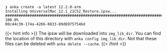 ```shell
❯ anka create -a latest 12.2.0-arm
Installing UniversalMac_12.1_21C52_Restore.ipsw...
######################################################################## 100.0%
00c44c30-174a-4266-8833-89d6975754bd
```
{{< hint info >}}
The ipsw will be downloaded into `img_lib_dir`. You can find the location of this directory with `anka config img_lib_dir`. Not that these files can be deleted with `anka delete --cache`.
{{< /hint >}}
